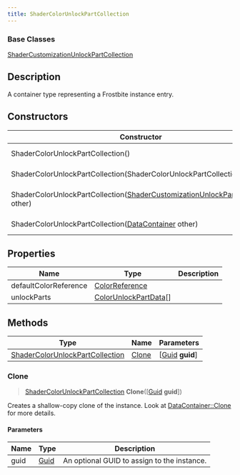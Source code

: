 ```yaml
---
title: ShaderColorUnlockPartCollection
---
```

### Base Classes

[ShaderCustomizationUnlockPartCollection](/vext/ref/fb/shadercustomizationunlockpartcollection/)

## Description

A container type representing a Frostbite instance entry.

## Constructors

| Constructor                                                                                                               | Description                                                                                                                                                                          |
| ------------------------------------------------------------------------------------------------------------------------- | ------------------------------------------------------------------------------------------------------------------------------------------------------------------------------------ |
| ShaderColorUnlockPartCollection()                                                                                         | Create a new instance of this container type.                                                                                                                                        |
| ShaderColorUnlockPartCollection(ShaderColorUnlockPartCollection other)                                                    | Create a reference copy of an instance of the same type.                                                                                                                             |
| ShaderColorUnlockPartCollection([ShaderCustomizationUnlockPartCollection](/vext/ref/fb/shadercustomizationunlockpartcollection/) other) | Upcast an instance of type [ShaderCustomizationUnlockPartCollection](/vext/ref/fb/shadercustomizationunlockpartcollection/) to [ShaderColorUnlockPartCollection](/vext/ref/fb/shadercolorunlockpartcollection/). |
| ShaderColorUnlockPartCollection([DataContainer](/vext/ref/shared/class/datacontainer) other)                                | Upcast an instance of type [DataContainer](/vext/ref/shared/class/datacontainer) to [ShaderColorUnlockPartCollection](/vext/ref/fb/shadercolorunlockpartcollection/).                                |

## Properties

| Name                  | Type                                           | Description |
| --------------------- | ---------------------------------------------- | ----------- |
| defaultColorReference | [ColorReference](/vext/ref/fb/colorreference/)               |             |
| unlockParts           | [ColorUnlockPartData](/vext/ref/fb/colorunlockpartdata/)\[\] |             |

## Methods

| Type                                                               | Name            | Parameters                                     |
| ------------------------------------------------------------------ | --------------- | ---------------------------------------------- |
| [ShaderColorUnlockPartCollection](/vext/ref/fb/shadercolorunlockpartcollection/) | [Clone](#clone) | \[[Guid](/vext/ref/shared/class/guid) **guid**\] |

### Clone

> [ShaderColorUnlockPartCollection](/vext/ref/fb/shadercolorunlockpartcollection/) **Clone**(\[[Guid](/vext/ref/shared/class/guid) **guid**\])

Creates a shallow-copy clone of the instance. Look at [DataContainer::Clone](/vext/ref/shared/class/datacontainer#clone) for more details.

#### Parameters

| Name | Type         | Description                                 |
| ---- | ------------ | ------------------------------------------- |
| guid | [Guid](/vext/ref/shared/class/guid/) | An optional GUID to assign to the instance. |
